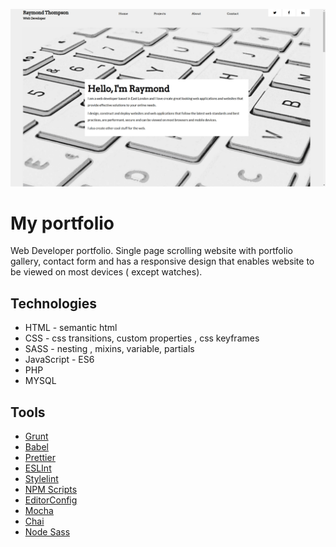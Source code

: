 ![Ray Thompson Web Developer Website](/assets/raythompsonwebdev-home-page.png)

# My portfolio

Web Developer portfolio. Single page scrolling website with portfolio gallery, contact form and has a responsive design that enables website to be viewed on most devices ( except watches).

## Technologies

- HTML - semantic html
- CSS - css transitions, custom properties , css keyframes
- SASS - nesting , mixins, variable, partials
- JavaScript - ES6
- PHP
- MYSQL

## Tools

- [Grunt](https://gruntjs.com/)
- [Babel](https://babeljs.io/)
- [Prettier](https://prettier.io/)
- [ESLInt](https://eslint.org/)
- [Stylelint](https://stylelint.io/)
- [NPM Scripts](https://docs.npmjs.com/cli/v7/using-npm/scripts)
- [EditorConfig](https://editorconfig.org/)
- [Mocha](https://mochajs.org/)
- [Chai](https://www.chaijs.com/)
- [Node Sass](https://www.npmjs.com/package/node-sass)
